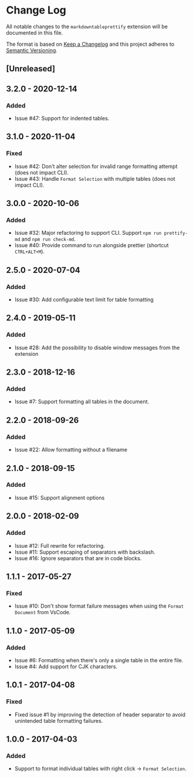# Change Log

All notable changes to the `markdowntableprettify` extension will be documented in this file.

The format is based on [Keep a Changelog](http://keepachangelog.com/) and this project adheres to [Semantic Versioning](http://semver.org/).

## [Unreleased]

## 3.2.0 - 2020-12-14
### Added
- Issue #47: Support for indented tables.

## 3.1.0 - 2020-11-04
### Fixed
- Issue #42: Don't alter selection for invalid range formatting attempt (does not impact CLI).
- Issue #43: Handle `Format Selection` with multiple tables (does not impact CLI).

## 3.0.0 - 2020-10-06
### Added
- Issue #32: Major refactoring to support CLI. Support `npm run prettify-md` and `npm run check-md`.
- Issue #40: Provide command to run alongside prettier (shortcut `CTRL+ALT+M`).

## 2.5.0 - 2020-07-04
### Added
- Issue #30: Add configurable text limit for table formatting

## 2.4.0 - 2019-05-11
### Added
- Issue #28: Add the possibility to disable window messages from the extension

## 2.3.0 - 2018-12-16
### Added
- Issue #7: Support formatting all tables in the document.

## 2.2.0 - 2018-09-26
### Added
- Issue #22: Allow formatting without a filename

## 2.1.0 - 2018-09-15
### Added
- Issue #15: Support alignment options

## 2.0.0 - 2018-02-09
### Added
- Issue #12: Full rewrite for refactoring.
- Issue #11: Support escaping of separators with backslash.
- Issue #16: Ignore separators that are in code blocks.

## 1.1.1 - 2017-05-27
### Fixed
- Issue #10: Don't show format failure messages when using the `Format Document` from VsCode.

## 1.1.0 - 2017-05-09
### Added
- Issue #6: Formatting when there's only a single table in the entire file.
- Issue #4: Add support for CJK characters.

## 1.0.1 - 2017-04-08
### Fixed
- Fixed issue #1 by improving the detection of header separator to avoid unintended table formatting failures.

## 1.0.0 - 2017-04-03
### Added
- Support to format individual tables with right click -> `Format Selection`.
